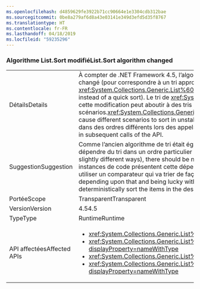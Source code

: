 ```yaml
---
ms.openlocfilehash: d4859629fe3922b71cc90664e1e3304cdb312bae
ms.sourcegitcommit: 0be8a279af6d8a43e03141e349d3efd5d35f8767
ms.translationtype: HT
ms.contentlocale: fr-FR
ms.lasthandoff: 04/18/2019
ms.locfileid: "59235296"
---
```

### <a name="listsort-algorithm-changed"></a><span data-ttu-id="a45d4-101">Algorithme List.Sort modifié</span><span class="sxs-lookup"><span data-stu-id="a45d4-101">List.Sort algorithm changed</span></span>

|   |   |
|---|---|
|<span data-ttu-id="a45d4-102">Détails</span><span class="sxs-lookup"><span data-stu-id="a45d4-102">Details</span></span>|<span data-ttu-id="a45d4-103">À compter de .NET Framework 4.5, l’algorithme de tri de <xref:System.Collections.Generic.List%601?displayProperty=name> a changé (pour correspondre à un tri approfondi au lieu d’un tri rapide).</span><span class="sxs-lookup"><span data-stu-id="a45d4-103">Beginning in .NET Framework 4.5, <xref:System.Collections.Generic.List%601?displayProperty=name>'s sort algorithm has changed (to be an introspective sort instead of a quick sort).</span></span> <span data-ttu-id="a45d4-104">Le tri de <xref:System.Collections.Generic.List%601?displayProperty=name> n’a jamais été stable, mais cette modification peut aboutir à des tris instables dans le cadre de différents scénarios.</span><span class="sxs-lookup"><span data-stu-id="a45d4-104"><xref:System.Collections.Generic.List%601?displayProperty=name>'s sort has never been stable, but this change may cause different scenarios to sort in unstable ways.</span></span> <span data-ttu-id="a45d4-105">Cela signifie simplement que des éléments équivalents peuvent être triés dans des ordres différents lors des appels suivants de l’API.</span><span class="sxs-lookup"><span data-stu-id="a45d4-105">That simply means that equivalent items may sort in different orders in subsequent calls of the API.</span></span>|
|<span data-ttu-id="a45d4-106">Suggestion</span><span class="sxs-lookup"><span data-stu-id="a45d4-106">Suggestion</span></span>|<span data-ttu-id="a45d4-107">Comme l’ancien algorithme de tri était également instable (de manière légèrement différente, toutefois), aucun code ne doit dépendre du tri dans un ordre particulier des éléments équivalents.</span><span class="sxs-lookup"><span data-stu-id="a45d4-107">Because the old sort algorithm was also unstable (though in slightly different ways), there should be no code that depends on equivalent items always sorting in a particular order.</span></span> <span data-ttu-id="a45d4-108">Si des instances de code présentent cette dépendance et réussissent avec l’ancien comportement, ce code doit être mis à jour pour utiliser un comparateur qui va trier de façon déterministe les éléments dans l’ordre souhaité.</span><span class="sxs-lookup"><span data-stu-id="a45d4-108">If there are instances of code depending upon that and being lucky with the old behavior, that code should be updated to use a comparer that will deterministically sort the items in the desired order.</span></span>|
|<span data-ttu-id="a45d4-109">Portée</span><span class="sxs-lookup"><span data-stu-id="a45d4-109">Scope</span></span>|<span data-ttu-id="a45d4-110">Transparent</span><span class="sxs-lookup"><span data-stu-id="a45d4-110">Transparent</span></span>|
|<span data-ttu-id="a45d4-111">Version</span><span class="sxs-lookup"><span data-stu-id="a45d4-111">Version</span></span>|<span data-ttu-id="a45d4-112">4.5</span><span class="sxs-lookup"><span data-stu-id="a45d4-112">4.5</span></span>|
|<span data-ttu-id="a45d4-113">Type</span><span class="sxs-lookup"><span data-stu-id="a45d4-113">Type</span></span>|<span data-ttu-id="a45d4-114">Runtime</span><span class="sxs-lookup"><span data-stu-id="a45d4-114">Runtime</span></span>|
|<span data-ttu-id="a45d4-115">API affectées</span><span class="sxs-lookup"><span data-stu-id="a45d4-115">Affected APIs</span></span>|<ul><li><xref:System.Collections.Generic.List%601.Sort?displayProperty=nameWithType></li><li><xref:System.Collections.Generic.List%601.Sort(System.Collections.Generic.IComparer{%600})?displayProperty=nameWithType></li><li><xref:System.Collections.Generic.List%601.Sort(System.Comparison{%600})?displayProperty=nameWithType></li><li><xref:System.Collections.Generic.List%601.Sort(System.Int32,System.Int32,System.Collections.Generic.IComparer{%600})?displayProperty=nameWithType></li></ul>|
